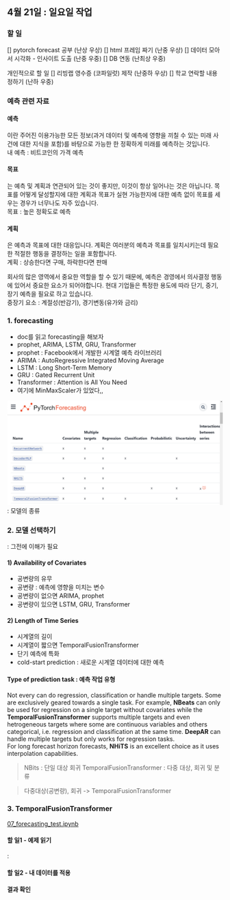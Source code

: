 ## 4월 21일 : 일요일 작업

### 할 일

[] pytorch forecast 공부 (난상 우상)
[] html 프레임 짜기 (난중 우상)
[] 데이터 모아서 시각화 - 인사이트 도출 (난중 우중)
[] DB 연동 (난최상 우중)

개인적으로 할 일
[] 리빙랩 영수증 (코파일럿) 제작 (난중하 우상)
[] 학교 연락할 내용 정하기 (난하 우중)

### 예측 관련 자료

#### 예측

이란 주어진 이용가능한 모든 정보(과거 데이터 및 예측에 영향을 끼칠 수 있는 미래 사건에 대한 지식을 포함)를 바탕으로 가능한 한 정확하게 미래를 예측하는 것입니다.  
내 예측 : 비트코인의 가격 예측

#### 목표

는 예측 및 계획과 연관되어 있는 것이 좋지만, 이것이 항상 일어나는 것은 아닙니다. 목표를 어떻게 달성할지에 대한 계획과 목표가 실현 가능한지에 대한 예측 없이 목표를 세우는 경우가 너무나도 자주 있습니다.  
목표 : 높은 정확도로 예측

#### 계획

은 예측과 목표에 대한 대응입니다. 계획은 여러분의 예측과 목표를 일치시키는데 필요한 적절한 행동을 결정하는 일을 포함합니다.  
계획 : 상승한다면 구매, 하락한다면 판매

회사의 많은 영역에서 중요한 역할을 할 수 있기 때문에, 예측은 경영에서 의사결정 행동에 있어서 중요한 요소가 되어야합니다. 현대 기업들은 특정한 용도에 따라 단기, 중기, 장기 예측을 필요로 하고 있습니다.  
중장기 요소 : 계절성(반감기), 경기변동(유가와 금리)

### 1. forecasting


- doc를 읽고 forecasting을 해보자
- prophet, ARIMA, LSTM, GRU, Transformer
- prophet : Facebook에서 개발한 시계열 예측 라이브러리
- ARIMA : AutoRegressive Integrated Moving Average
- LSTM : Long Short-Term Memory
- GRU : Gated Recurrent Unit
- Transformer : Attention is All You Need
- 여기에 MinMaxScaler가 있었다,,

![alt text](image-15.png)  
: 모델의 종류

### 2. 모델 선택하기

: 그전에 이해가 필요

#### 1) Availability of Covariates

- 공변량의 유무
- 공변량 : 예측에 영향을 미치는 변수
- 공변량이 없으면 ARIMA, prophet
- 공변량이 있으면 LSTM, GRU, Transformer

#### 2) Length of Time Series

- 시계열의 길이
- 시계열이 짧으면 TemporalFusionTransformer
- 단기 예측에 특화
- cold-start prediction : 새로운 시계열 데이터에 대한 예측

#### Type of prediction task : 예측 작업 유형

Not every can do regression, classification or handle multiple targets. Some are exclusively geared towards a single task. For example, **NBeats** can only be used for regression on a single target without covariates while the **TemporalFusionTransformer** supports multiple targets and even hetrogeneous targets where some are continuous variables and others categorical, i.e. regression and classification at the same time. **DeepAR** can handle multiple targets but only works for regression tasks.  
For long forecast horizon forecasts, **NHiTS** is an excellent choice as it uses interpolation capabilities.

> NBits : 단일 대상 회귀
> TemporalFusionTransformer : 다중 대상, 회귀 및 분류

> 다중대상(공변량), 회귀 -> TemporalFusionTransformer

### 3. TemporalFusionTransformer

[07_forecasting_test.ipynb](../07_forecasting_test.ipynb)

#### 할 일1 - 예제 읽기
: 


#### 할 일2 - 내 데이터를 적용

#### 결과 확인